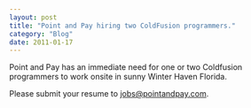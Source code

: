 ```yaml
---
layout: post
title: "Point and Pay hiring two ColdFusion programmers."
category: "Blog"
date: 2011-01-17
---
```



Point and Pay has an immediate need for one or two Coldfusion programmers to work onsite in sunny Winter Haven Florida.

Please submit your resume to [jobs@pointandpay.com](mailto:jobs@pointandpay.com).